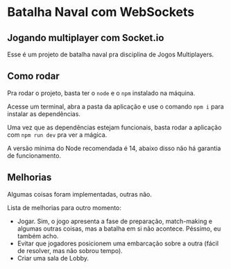 # Batalha Naval com WebSockets

## Jogando multiplayer com Socket.io

Esse é um projeto de batalha naval pra disciplina de Jogos Multiplayers.

## Como rodar

Pra rodar o projeto, basta ter o `node` e o `npm` instalado na máquina.

Acesse um terminal, abra a pasta da aplicação e use o comando `npm i` para instalar as dependências.

Uma vez que as dependências estejam funcionais, basta rodar a aplicação com `npm run dev` pra ver a mágica.

A versão mínima do Node recomendada é 14, abaixo disso não há garantia de funcionamento.

## Melhorias

Algumas coisas foram implementadas, outras não.

Lista de melhorias para outro momento:

- Jogar. Sim, o jogo apresenta a fase de preparação, match-making e algumas outras coisas, mas a batalha em si não acontece. Péssimo, eu também acho.
- Evitar que jogadores posicionem uma embarcação sobre a outra (fácil de resolver, mas não sobrou tempo).
- Criar uma sala de Lobby.
